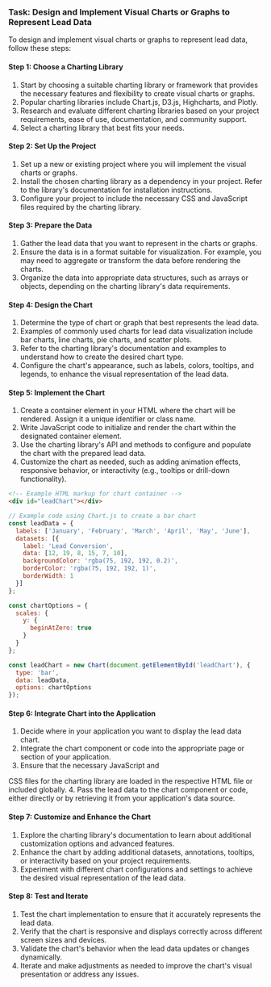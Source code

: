 

### Task: Design and Implement Visual Charts or Graphs to Represent Lead Data

To design and implement visual charts or graphs to represent lead data, follow these steps:

#### Step 1: Choose a Charting Library

1. Start by choosing a suitable charting library or framework that provides the necessary features and flexibility to create visual charts or graphs.
2. Popular charting libraries include Chart.js, D3.js, Highcharts, and Plotly.
3. Research and evaluate different charting libraries based on your project requirements, ease of use, documentation, and community support.
4. Select a charting library that best fits your needs.

#### Step 2: Set Up the Project

1. Set up a new or existing project where you will implement the visual charts or graphs.
2. Install the chosen charting library as a dependency in your project. Refer to the library's documentation for installation instructions.
3. Configure your project to include the necessary CSS and JavaScript files required by the charting library.

#### Step 3: Prepare the Data

1. Gather the lead data that you want to represent in the charts or graphs.
2. Ensure the data is in a format suitable for visualization. For example, you may need to aggregate or transform the data before rendering the charts.
3. Organize the data into appropriate data structures, such as arrays or objects, depending on the charting library's data requirements.

#### Step 4: Design the Chart

1. Determine the type of chart or graph that best represents the lead data.
2. Examples of commonly used charts for lead data visualization include bar charts, line charts, pie charts, and scatter plots.
3. Refer to the charting library's documentation and examples to understand how to create the desired chart type.
4. Configure the chart's appearance, such as labels, colors, tooltips, and legends, to enhance the visual representation of the lead data.

#### Step 5: Implement the Chart

1. Create a container element in your HTML where the chart will be rendered. Assign it a unique identifier or class name.
2. Write JavaScript code to initialize and render the chart within the designated container element.
3. Use the charting library's API and methods to configure and populate the chart with the prepared lead data.
4. Customize the chart as needed, such as adding animation effects, responsive behavior, or interactivity (e.g., tooltips or drill-down functionality).

```html
<!-- Example HTML markup for chart container -->
<div id="leadChart"></div>
```

```javascript
// Example code using Chart.js to create a bar chart
const leadData = {
  labels: ['January', 'February', 'March', 'April', 'May', 'June'],
  datasets: [{
    label: 'Lead Conversion',
    data: [12, 19, 8, 15, 7, 10],
    backgroundColor: 'rgba(75, 192, 192, 0.2)',
    borderColor: 'rgba(75, 192, 192, 1)',
    borderWidth: 1
  }]
};

const chartOptions = {
  scales: {
    y: {
      beginAtZero: true
    }
  }
};

const leadChart = new Chart(document.getElementById('leadChart'), {
  type: 'bar',
  data: leadData,
  options: chartOptions
});
```

#### Step 6: Integrate Chart into the Application

1. Decide where in your application you want to display the lead data chart.
2. Integrate the chart component or code into the appropriate page or section of your application.
3. Ensure that the necessary JavaScript and

 CSS files for the charting library are loaded in the respective HTML file or included globally.
4. Pass the lead data to the chart component or code, either directly or by retrieving it from your application's data source.

#### Step 7: Customize and Enhance the Chart

1. Explore the charting library's documentation to learn about additional customization options and advanced features.
2. Enhance the chart by adding additional datasets, annotations, tooltips, or interactivity based on your project requirements.
3. Experiment with different chart configurations and settings to achieve the desired visual representation of the lead data.

#### Step 8: Test and Iterate

1. Test the chart implementation to ensure that it accurately represents the lead data.
2. Verify that the chart is responsive and displays correctly across different screen sizes and devices.
3. Validate the chart's behavior when the lead data updates or changes dynamically.
4. Iterate and make adjustments as needed to improve the chart's visual presentation or address any issues.


